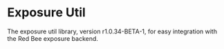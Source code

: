 # Exposure Util

The exposure util library, version r1.0.34-BETA-1, for easy integration with the Red Bee exposure backend.